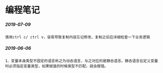 # 编程笔记
##### 2019-07-09

```
慎用ctrl c/ ctrl v，容易导致复制内容忘记修改，复制之后应详细检查一下业务逻辑
```



##### 2019-06-06

```
1、变量本身类型不固定的语言称之为动态语言，与之对应的是静态语言。静态语言在定义变量时必须指定变量类型，如果赋值的时候类型不匹配，就会报错。
```

